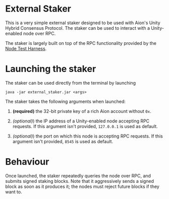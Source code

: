 # External Staker

This is a very simple external staker designed to be used with Aion's Unity Hybrid Consensus Protocol. The staker can be used to interact with a Unity-enabled node over RPC.

The staker is largely built on top of the RPC functionality provided by the [Node Test Harness](https://github.com/aionnetwork/node_test_harness "Node Test Harness").

# Launching the staker

The staker can be used directly from the terminal by launching

`java -jar external_staker.jar <args>`

The staker takes the following arguments when launched:

1. **(required)** the 32-bit private key of a rich Aion account without `0x`. 

2. *(optional)*) the IP address of a Unity-enabled node accepting RPC requests. If this argument isn't provided, `127.0.0.1` is used as default.

3. *(optional)*) the port on which this node is accepting RPC requests. If this argument isn't provided, `8545` is used as default.

# Behaviour

Once launched, the staker repeatedly queries the node over RPC, and submits signed staking blocks. Note that it aggressively sends a signed block as soon as it produces it; the nodes must reject future blocks if they want to.
